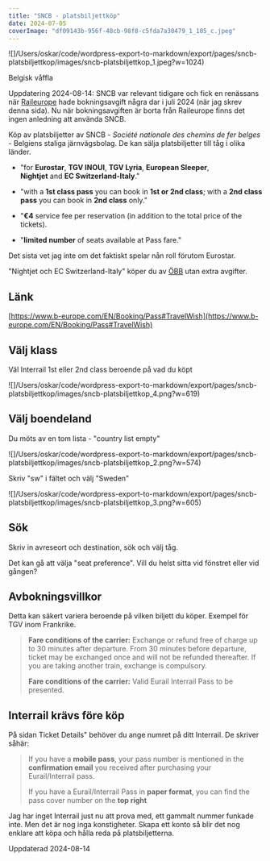 ```yaml
---
title: "SNCB - platsbiljettköp"
date: 2024-07-05
coverImage: "df09143b-956f-48cb-98f8-c5fda7a30479_1_105_c.jpeg"
---
```


![]/Users/oskar/code/wordpress-export-to-markdown/export/pages/sncb-platsbiljettkop/images/sncb-platsbiljettkop_1.jpeg?w=1024)

<figcaption>

Belgisk våffla

</figcaption>

Uppdatering 2024-08-14: SNCB var relevant tidigare och fick en renässans när [Raileurope](https://www.trainfo.eu/raileurope/) hade bokningsavgift några dar i juli 2024 (när jag skrev denna sida). Nu när bokningsavgiften är borta från Raileurope finns det ingen anledning att använda SNCB.

Köp av platsbiljetter av SNCB - _Société nationale des chemins de fer belges_ \- Belgiens staliga järnvägsbolag. De kan sälja platsbiljetter till tåg i olika länder.

- "for **Eurostar**, **TGV INOUI**, **TGV Lyria**, **European Sleeper**, **Nightjet** and **EC Switzerland-Italy**."

- "with a **1st class pass** you can book in **1st or 2nd class**; with a **2nd class pass** you can book in **2nd class** only."

- "**€4** service fee per reservation (in addition to the total price of the tickets).

- "**limited number** of seats available at Pass fare."

Det sista vet jag inte om det faktiskt spelar nån roll förutom Eurostar.

"Nightjet och EC Switzerland-Italy" köper du av [ÖBB](https://www.trainfo.eu/nightjet/) utan extra avgifter.

## Länk

[https://www.b-europe.com/EN/Booking/Pass#TravelWish](https://www.b-europe.com/EN/Booking/Pass#TravelWish)

## Välj klass

Väl Interrail 1st eller 2nd class beroende på vad du köpt

![]/Users/oskar/code/wordpress-export-to-markdown/export/pages/sncb-platsbiljettkop/images/sncb-platsbiljettkop_4.png?w=619)

## Välj boendeland

Du möts av en tom lista - "country list empty"

![]/Users/oskar/code/wordpress-export-to-markdown/export/pages/sncb-platsbiljettkop/images/sncb-platsbiljettkop_2.png?w=574)

Skriv "sw" i fältet och välj "Sweden"

![]/Users/oskar/code/wordpress-export-to-markdown/export/pages/sncb-platsbiljettkop/images/sncb-platsbiljettkop_3.png?w=605)

## Sök

Skriv in avreseort och destination, sök och välj tåg.

Det kan gå att välja "seat preference". Vill du helst sitta vid fönstret eller vid gången?

## Avbokningsvillkor

Detta kan säkert variera beroende på vilken biljett du köper. Exempel för TGV inom Frankrike.

> **Fare conditions of the carrier:** Exchange or refund free of charge up to 30 minutes after departure. From 30 minutes before departure, ticket may be exchanged once and will not be refunded thereafter. If you are taking another train, exchange is compulsory.
>
> **Fare conditions of the carrier:** Valid Eurail Interrail Pass to be presented.

## Interrail krävs före köp

På sidan Ticket Details" behöver du ange numret på ditt Interrail. De skriver såhär:

> If you have a **mobile pass**, your pass number is mentioned in the **confirmation email** you received after purchasing your Eurail/Interrail pass.
>
> If you have a Eurail/Interrail Pass in **paper format**, you can find the pass cover number on the **top right**

Jag har inget Interrail just nu att prova med, ett gammalt nummer funkade inte. Men det är nog inga konstigheter. Skapa ett konto så blir det nog enklare att köpa och hålla reda på platsbiljetterna.

Uppdaterad 2024-08-14
